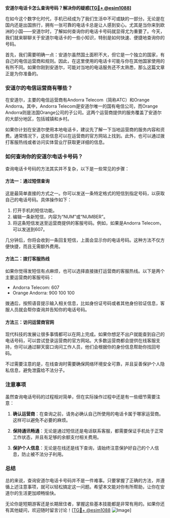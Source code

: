 **安道尔电话卡怎么查询号码？解决你的疑惑[[TG💪+ @esim1088](https://t.me/s/esim1088)]**

在如今这个数字化时代，手机已经成为了我们生活中不可或缺的一部分。无论是在国内还是出国旅行，拥有一张可靠的电话卡总是让人感到安心。尤其是当你来到欧洲的小国——安道尔时，了解如何查询你的电话卡号码就显得尤为重要了。今天，我们就来聊聊关于安道尔电话卡的一些小知识，特别是如何快速、便捷地查询你的号码。

首先，我们需要明确一点：安道尔虽然国土面积不大，但它是一个独立的国家，有自己的电信运营商和规则。因此，在这里使用的电话卡可能与你在其他国家使用的有所不同。如果你刚到安道尔，可能对当地的电话服务还不太熟悉，那么这篇文章正是为你准备的。

### 安道尔的电信运营商有哪些？

在安道尔，主要的电信运营商有Andorra Telecom（简称ATC）和Orange Andorra。其中，Andorra Telecom是安道尔唯一的国有电信公司，而Orange Andorra则是法国Orange公司的子公司。这两个运营商提供的服务覆盖了安道尔的大部分地区，包括城镇和乡村。

如果你计划在安道尔使用本地电话卡，建议先了解一下当地运营商的服务内容和资费。通常情况下，这些信息可以在运营商的官方网站上找到。此外，也可以通过拨打客服热线或者访问实体营业厅获取更详细的信息。

### 如何查询你的安道尔电话卡号码？

查询电话卡号码的方法其实并不复杂，以下是一些常见的步骤：

#### 方法一：通过短信查询

这是最简单直接的方式之一。你可以发送一条特定格式的短信到指定号码，以获取自己的电话号码。具体操作如下：

1. 打开手机的短信功能。
2. 编辑一条新短信，内容为“NUM”或“NUMBER”。
3. 将这条短信发送至运营商提供的客服号码。例如，如果是Andorra Telecom，可以发送到607。

几分钟后，你将会收到一条回复短信，上面会显示你的电话号码。这种方法不仅方便快捷，而且无需额外费用。

#### 方法二：拨打客服热线

如果你觉得发短信有点麻烦，也可以选择直接拨打运营商的客服热线。以下是两个主要运营商的客服号码：

- Andorra Telecom: 607
- Orange Andorra: 900 100 100

拨通后，按照语音提示输入相关信息，比如身份证号码或者其他身份验证信息，客服人员就会帮你查询并告知你的电话号码。

#### 方法三：访问运营商官网

现代科技的发展让很多事情都可以在网上完成。如果你想足不出户就能查到自己的电话号码，可以尝试登录运营商的官方网站。大多数运营商都会提供在线客服支持，你可以通过聊天窗口询问工作人员，他们会根据你的身份信息帮助你找回号码。

不过需要注意的是，在线查询时需要确保网络环境安全可靠，并且妥善保护个人隐私信息，避免泄露给不法分子。

### 注意事项

虽然查询电话号码的过程相对简单，但在实际操作过程中还是有一些细节需要注意：

1. **确认运营商**：在查询之前，请务必确认自己所使用的电话卡属于哪家运营商。这样可以避免不必要的麻烦。
   
2. **保持通讯畅通**：无论是通过短信还是电话联系客服，都需要保证手机处于正常工作状态，并且有足够的余额支付相关费用。

3. **保护个人信息**：无论是在线还是线下查询，请始终注意保护好自己的个人信息，防止被不法分子利用。

### 总结

总的来说，查询安道尔电话卡号码并不是一件难事。只要掌握了正确的方法，并遵循上述注意事项，就可以轻松搞定这一问题。希望本文能对你有所帮助，让你在安道尔的生活更加顺畅愉快。

无论你是短期游客还是长期居住者，掌握这些基本技能都是非常有用的。如果你还有其他疑问，欢迎随时留言讨论！[[TG💪+ @esim1088](https://t.me/s/esim1088) ![Image](https://i.postimg.cc/4NQfJmqS/Snipaste-2025-05-13-00-14-12.png)]
